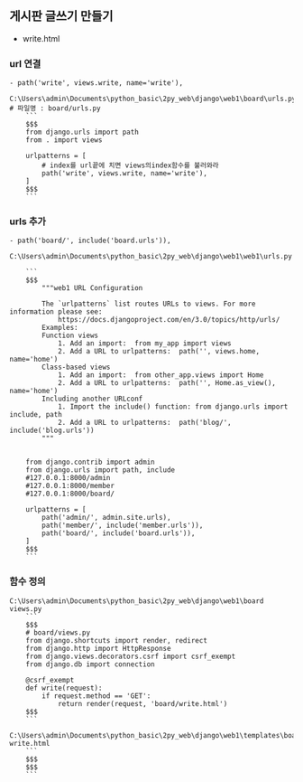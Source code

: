 ## 게시판 글쓰기 만들기
- write.html
### url 연결
    - path('write', views.write, name='write'),

    C:\Users\admin\Documents\python_basic\2py_web\django\web1\board\urls.py
    # 파일명 : board/urls.py
        ``` 
        $$$
        from django.urls import path
        from . import views

        urlpatterns = [
            # index를 url끝에 치면 views의index함수를 불러와라
            path('write', views.write, name='write'),
        ]
        $$$
        ```
### urls 추가         
    - path('board/', include('board.urls')),

    C:\Users\admin\Documents\python_basic\2py_web\django\web1\web1\urls.py

        ```
        $$$
            """web1 URL Configuration

            The `urlpatterns` list routes URLs to views. For more information please see:
                https://docs.djangoproject.com/en/3.0/topics/http/urls/
            Examples:
            Function views
                1. Add an import:  from my_app import views
                2. Add a URL to urlpatterns:  path('', views.home, name='home')
            Class-based views
                1. Add an import:  from other_app.views import Home
                2. Add a URL to urlpatterns:  path('', Home.as_view(), name='home')
            Including another URLconf
                1. Import the include() function: from django.urls import include, path
                2. Add a URL to urlpatterns:  path('blog/', include('blog.urls'))
            """

        
        from django.contrib import admin
        from django.urls import path, include
        #127.0.0.1:8000/admin
        #127.0.0.1:8000/member
        #127.0.0.1:8000/board/

        urlpatterns = [
            path('admin/', admin.site.urls),
            path('member/', include('member.urls')),
            path('board/', include('board.urls')),
        ]
        $$$
        ```   
### 함수 정의
    C:\Users\admin\Documents\python_basic\2py_web\django\web1\board
    views.py
        ```
        $$$
        # board/views.py
        from django.shortcuts import render, redirect
        from django.http import HttpResponse
        from django.views.decorators.csrf import csrf_exempt
        from django.db import connection 

        @csrf_exempt
        def write(request):
            if request.method == 'GET':
                return render(request, 'board/write.html')
        $$$
        ```

    C:\Users\admin\Documents\python_basic\2py_web\django\web1\templates\board
    write.html
        ```
        $$$
        $$$
        ```
